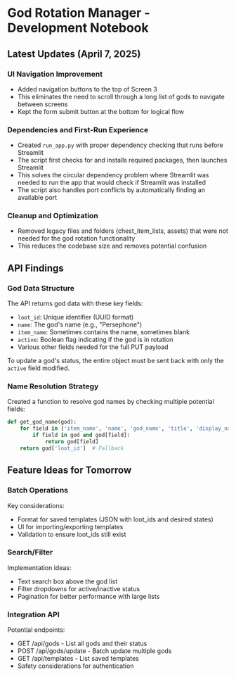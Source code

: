 # God Rotation Manager - Development Notebook

## Latest Updates (April 7, 2025)

### UI Navigation Improvement
- Added navigation buttons to the top of Screen 3
- This eliminates the need to scroll through a long list of gods to navigate between screens
- Kept the form submit button at the bottom for logical flow

### Dependencies and First-Run Experience
- Created `run_app.py` with proper dependency checking that runs before Streamlit
- The script first checks for and installs required packages, then launches Streamlit
- This solves the circular dependency problem where Streamlit was needed to run the app that would check if Streamlit was installed
- The script also handles port conflicts by automatically finding an available port

### Cleanup and Optimization
- Removed legacy files and folders (chest_item_lists, assets) that were not needed for the god rotation functionality
- This reduces the codebase size and removes potential confusion

## API Findings

### God Data Structure
The API returns god data with these key fields:
- `loot_id`: Unique identifier (UUID format)
- `name`: The god's name (e.g., "Persephone")
- `item_name`: Sometimes contains the name, sometimes blank
- `active`: Boolean flag indicating if the god is in rotation
- Various other fields needed for the full PUT payload

To update a god's status, the entire object must be sent back with only the `active` field modified.

### Name Resolution Strategy
Created a function to resolve god names by checking multiple potential fields:
```python
def get_god_name(god):
    for field in ['item_name', 'name', 'god_name', 'title', 'display_name', 'inventory_item_name']:
        if field in god and god[field]:
            return god[field]
    return god['loot_id']  # Fallback
```

## Feature Ideas for Tomorrow

### Batch Operations
Key considerations:
- Format for saved templates (JSON with loot_ids and desired states)
- UI for importing/exporting templates
- Validation to ensure loot_ids still exist

### Search/Filter
Implementation ideas:
- Text search box above the god list
- Filter dropdowns for active/inactive status
- Pagination for better performance with large lists

### Integration API
Potential endpoints:
- GET /api/gods - List all gods and their status
- POST /api/gods/update - Batch update multiple gods
- GET /api/templates - List saved templates
- Safety considerations for authentication 